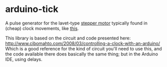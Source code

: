 arduino-tick
============

A pulse generator for the lavet-type [stepper motor](http://en.wikipedia.org/wiki/Lavet_type_stepping_motor) typically found in (cheap) clock movements, 
like [this](http://www.amazon.co.uk/gp/product/B0093YX7QI/).

This library is based on the circuit and code presented here:
http://www.cibomahto.com/2008/03/controlling-a-clock-with-an-arduino/
Which is a good reference for the kind of circuit you'll need to use this, 
and the code available there does basically the same thing; but in the Arduino IDE, using delays.

